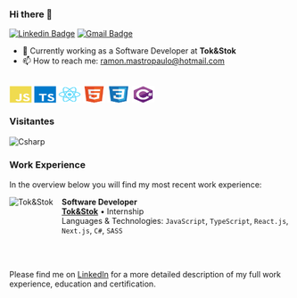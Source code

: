 ### Hi there 👋

[![Linkedin Badge](https://img.shields.io/badge/-Ramon%20Vazquez-2E2D2E?style=for-the-badge&labelColor=000000&logo=linkedin&logoColor=79FE96&link=https://www.linkedin.com/in/thiagoleaodev/)](https://www.linkedin.com/in/ramon-vazquez-mastropaulo-073921152/) [![Gmail Badge](https://img.shields.io/badge/-ramon.mastropaulo@hotmail.com-2E2D2E?style=for-the-badge&labelColor=000000&logo=gmail&logoColor=79FE96&link=mailto:ramon.mastropaulo@hotmail.com)](mailto:ramon.mastropaulo@hotmail.com)

- 💼 Currently working as a Software Developer at **Tok&Stok**
- 📫 How to reach me: ramon.mastropaulo@hotmail.com



<div style="display: inline_block"><br>
  <img align="center"  height="30" width="40" src="https://raw.githubusercontent.com/devicons/devicon/master/icons/javascript/javascript-plain.svg">
  <img align="center" height="30" width="40" src="https://raw.githubusercontent.com/devicons/devicon/master/icons/typescript/typescript-plain.svg">
  <img align="center" height="30" width="40" src="https://raw.githubusercontent.com/devicons/devicon/master/icons/react/react-original.svg">
  <img align="center" height="30" width="40" src="https://raw.githubusercontent.com/devicons/devicon/master/icons/html5/html5-original.svg">
  <img align="center" height="30" width="40" src="https://raw.githubusercontent.com/devicons/devicon/master/icons/css3/css3-original.svg">
  <img align="center"  height="30" width="40" src="https://raw.githubusercontent.com/devicons/devicon/master/icons/csharp/csharp-original.svg">
</div>
  
 

 <h3> Visitantes </h3>  

 <div>

  <img align="center" alt="Csharp" height="30" width="150" src="https://komarev.com/ghpvc/?username=ramonvm18&color=green" alt="ramonvm18" /> <br>

 </div>  
  
  ### Work Experience
In the overview below you will find my most recent work experience:


[<img align="left" height="94px" width="94px" alt="Tok&Stok" src="https://media-exp1.licdn.com/dms/image/C4E0BAQFGv0ItlCIRUQ/company-logo_200_200/0/1625154761892?e=2147483647&v=beta&t=W05xa0g_gd8bfCxE8HTQ-sOf60xeOlaCHh14ve6UeFU7"/>](https://www.tokstok.com.br)

**Software Developer** \
[**Tok&Stok**](https://www.tokstok.com.br) • Internship \
Languages & Technologies: `JavaScript`, `TypeScript`, `React.js`, `Next.js`, `C#`, `SASS` 

<br/>
<br/>

Please find me on [LinkedIn](https://www.linkedin.com/in/ramon-vazquez-mastropaulo-073921152/) for a more detailed description of my full work experience, education and certification.
